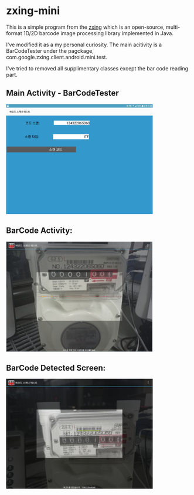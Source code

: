 # zxing-mini
This is a simple program from the [zxing](https://github.com/zxing/zxing) which is an open-source, multi-format 1D/2D barcode image processing library implemented in Java.

I've modified it as a my personal curiosity.
The main acitivity is a BarCodeTester under the pagckage, com.google.zxing.client.android.mini.test.

I've tried to removed all supplimentary classes except the bar code reading part.

## Main Activity - BarCodeTester
<img src="screentshots/Screenshot_20191111-173434.jpg" dalt="BarCodeTester" width="400" height="300" />

## BarCode Activity: 
<!---![Drawing the player](screenshots/chap02.png)---> 
<img src="screentshots/Screenshot_20191111-173421.jpg" dalt="BarCode Activity" width="400" height="300" />

## BarCode Detected Screen: 
<!---![Drawing the player](screenshots/chap02.png)---> 
<img src="screentshots/Screenshot_20191111-173448.jpg" dalt="BarCode Activity" width="400" height="300" />

